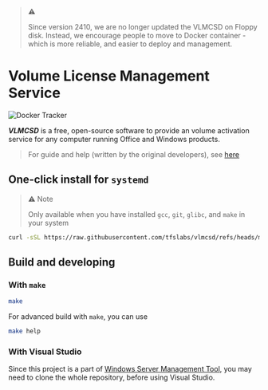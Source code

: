 > ⚠️
>
> Since version 2410, we are no longer updated the VLMCSD on Floppy disk. Instead, we encourage people to move to Docker container - which is more reliable, and easier to deploy and management.

# Volume License Management Service

![Docker Tracker](https://img.shields.io/docker/pulls/theflightsims/vlmcsd)

***VLMCSD*** is a free, open-source software to provide an volume activation service for any computer running Office and Windows products.

> For guide and help (written by the original developers), see [here](https://github.com/tfslabs/vlmcsd/tree/master/man)

## One-click install for `systemd`

> :warning: Note
>
> Only available when you have installed `gcc`, `git`, `glibc`, and `make` in your system

```bash
curl -sSL https://raw.githubusercontent.com/tfslabs/vlmcsd/refs/heads/master/.systemd/install.sh | sudo bash
```

## Build and developing

### With `make`

```bash
make
```

For advanced build with `make`, you can use

```bash
make help
```

### With Visual Studio

Since this project is a part of [Windows Server Management Tool](https://github.com/TheFlightSims/windowsserver-mgmttools), you may need to clone the whole repository, before using Visual Studio.
